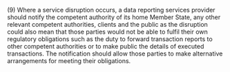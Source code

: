 (9) Where a service disruption occurs, a data reporting services provider should notify the competent authority of its home Member State, any other relevant competent authorities, clients and the public as the disruption could also mean that those parties would not be able to fulfil their own regulatory obligations such as the duty to forward transaction reports to other competent authorities or to make public the details of executed transactions. The notification should allow those parties to make alternative arrangements for meeting their obligations.